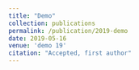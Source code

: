 ```yaml
---
title: "Demo"
collection: publications
permalink: /publication/2019-demo
date: 2019-05-16
venue: 'demo 19'
citation: "Accepted, first author"
---
```



